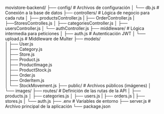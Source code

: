 movistore-backend/
├── config/             # Archivos de configuración
│   └── db.js           # Conexión a la base de datos
├── controllers/        # Lógica de negocio para cada ruta
│   ├── productsController.js
|   ├── OrderController.js
|   ├──StoresControlles.js
│   ├── categoriesController.js
│   ├── usersController.js
│   └── authController.js
├── middleware/         # Lógica intermedia para peticiones
│   ├── auth.js         # Autenticación JWT
│   └── upload.js       # Middleware de Multer
├── models/              
│   ├── User.js          
│   ├── Category.js      
│   ├── Store.js         
│   ├── Product.js       
│   ├── ProductImage.js  
│   ├── ProductStock.js  
│   ├── Order.js         
│   ├── OrderItem.js     
│   └── StockMovement.js 
├── public/             # Archivos públicos (imágenes)
│   └── images/
├── routes/             # Definición de las rutas de la API
│   ├── products.js
│   ├── categories.js
│   ├── users.js
|   ├── orders.js
|   ├── stores.js
│   └── auth.js
├── .env                # Variables de entorno
├── server.js           # Archivo principal de la aplicación
└── package.json
